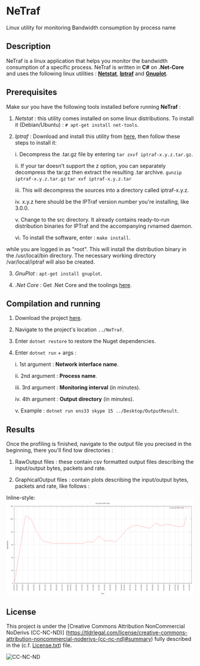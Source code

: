 # NeTraf
Linux utility for monitoring Bandwidth consumption by process name


## Description

NeTraf is a linux application that helps you monitor the bandwidth consumption of a specific process.
NeTraf is written in **C#** on **.Net-Core** and uses the following linux utilities : **[Netstat](http://netstat.net/)**, **[Iptraf](http://iptraf.seul.org/)** and **[Gnuplot](http://www.gnuplot.info/)**.

## Prerequisites

Make sur you have the following tools installed before running **NeTraf** :
1. *Netstat* : this utility comes installed on some linux distributions. To install it (Debian/Ubuntu) : `# apt-get install net-tools`.

2. *Iptraf* : Download and install this utility from [here](ftp://iptraf.seul.org/pub/iptraf/iptraf-3.0.0.bin.i386.tar.gz), then follow these steps to install it:

    i. Decompress the .tar.gz file by entering `tar zxvf iptraf-x.y.z.tar.gz`.
    
    ii. If your tar doesn't support the z option, you can separately decompress the tar.gz then extract the resulting .tar archive.
        `gunzip iptraf-x.y.z.tar.gz`
        `tar xvf iptraf-x.y.z.tar`
    
    iii. This will decompress the sources into a directory called iptraf-x.y.z.
    
    iv. x.y.z here should be the IPTraf version number you're installing, like 3.0.0.
    
    v. Change to the src directory. It already contains ready-to-run distribution binaries for IPTraf and the accompanying rvnamed daemon.

    vi. To install the software, enter : `make install`.

while you are logged in as "root". This will install the distribution binary in the /usr/local/bin directory. The necessary working directory /var/local/iptraf will also be created.

3. *GnuPlot* : `apt-get install gnuplot`.

4. *.Net Core* : Get .Net Core and the toolings [here](https://www.microsoft.com/net/core#linuxubuntu).

## Compilation and running

1. Download the project [here](https://github.com/AymenDaoudi/NeTraf/archive/master.zip).

2. Navigate to the project's location `../NeTraf`.

3. Enter `dotnet restore` to restore the Nuget dependencies.

4. Enter `dotnet run` + args :

    i. 1st argument : **Network interface name**.

    ii. 2nd argument : **Process name**.
    
    iii. 3rd argument : **Monitoring interval** (in minutes).
    
    iv. 4th argument : **Output directory** (in minutes).
    
    v. Example : `dotnet run ens33 skype 15 ../Desktop/OutputResult`.

## Results

Once the profiling is finished, navigate to the output file you precised in the beginning, there you'll find tow directories :
1. RawOutput files : these contain csv formatted output files describing the input/output bytes, packets and rate.

2. GraphicalOutput files : contain plots describing the input/output bytes, packets and rate, like follows :

Inline-style: 
![alt text](https://github.com/AymenDaoudi/NeTraf/blob/master/Images/Incoming_Traffic_Rate.png "Incoming traffic rate")

## License

This project is under the [Creative Commons Attribution NonCommercial NoDerivs (CC-NC-ND)] (https://tldrlegal.com/license/creative-commons-attribution-noncommercial-noderivs-(cc-nc-nd)#summary) fully described in the (c.f. [License.txt](License.txt)) file.

![CC-NC-ND](http://i.creativecommons.org/l/by-nc-nd/3.0/88x31.png)


